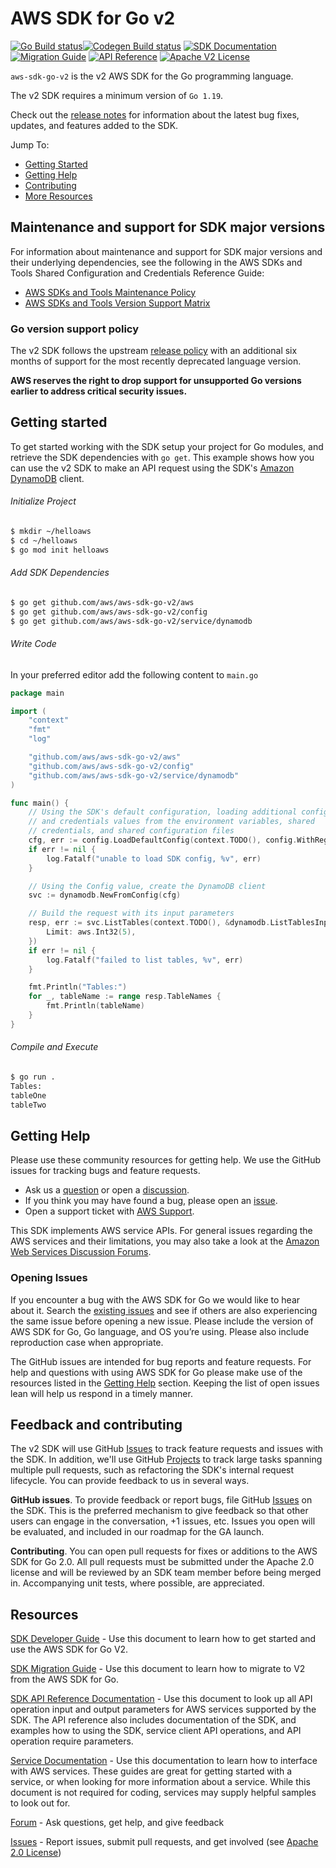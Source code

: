 # AWS SDK for Go v2

[![Go Build status](https://github.com/aws/aws-sdk-go-v2/actions/workflows/go.yml/badge.svg?branch=main)](https://github.com/aws/aws-sdk-go-v2/actions/workflows/go.yml)[![Codegen Build status](https://github.com/aws/aws-sdk-go-v2/actions/workflows/codegen.yml/badge.svg?branch=main)](https://github.com/aws/aws-sdk-go-v2/actions/workflows/codegen.yml) [![SDK Documentation](https://img.shields.io/badge/SDK-Documentation-blue)](https://aws.github.io/aws-sdk-go-v2/docs/) [![Migration Guide](https://img.shields.io/badge/Migration-Guide-blue)](https://aws.github.io/aws-sdk-go-v2/docs/migrating/) [![API Reference](https://img.shields.io/badge/api-reference-blue.svg)](https://pkg.go.dev/mod/github.com/aws/aws-sdk-go-v2) [![Apache V2 License](https://img.shields.io/badge/license-Apache%20V2-blue.svg)](https://github.com/aws/aws-sdk-go-v2/blob/main/LICENSE.txt)

`aws-sdk-go-v2` is the v2 AWS SDK for the Go programming language.

The v2 SDK requires a minimum version of `Go 1.19`.

Check out the [release notes](https://github.com/aws/aws-sdk-go-v2/blob/main/CHANGELOG.md) for information about the latest bug
fixes, updates, and features added to the SDK.

Jump To:
* [Getting Started](#getting-started)
* [Getting Help](#getting-help)
* [Contributing](#feedback-and-contributing)
* [More Resources](#resources)

## Maintenance and support for SDK major versions

For information about maintenance and support for SDK major versions and their underlying dependencies, see the
following in the AWS SDKs and Tools Shared Configuration and Credentials Reference Guide:

* [AWS SDKs and Tools Maintenance Policy](https://docs.aws.amazon.com/credref/latest/refdocs/maint-policy.html)
* [AWS SDKs and Tools Version Support Matrix](https://docs.aws.amazon.com/credref/latest/refdocs/version-support-matrix.html)

### Go version support policy

The v2 SDK follows the upstream [release policy](https://go.dev/doc/devel/release#policy)
with an additional six months of support for the most recently deprecated
language version.

**AWS reserves the right to drop support for unsupported Go versions earlier to
address critical security issues.**

## Getting started
To get started working with the SDK setup your project for Go modules, and retrieve the SDK dependencies with `go get`.
This example shows how you can use the v2 SDK to make an API request using the SDK's [Amazon DynamoDB] client.

###### Initialize Project
```sh
$ mkdir ~/helloaws
$ cd ~/helloaws
$ go mod init helloaws
```
###### Add SDK Dependencies
```sh
$ go get github.com/aws/aws-sdk-go-v2/aws
$ go get github.com/aws/aws-sdk-go-v2/config
$ go get github.com/aws/aws-sdk-go-v2/service/dynamodb
```

###### Write Code
In your preferred editor add the following content to `main.go`

```go
package main

import (
    "context"
    "fmt"
    "log"

    "github.com/aws/aws-sdk-go-v2/aws"
    "github.com/aws/aws-sdk-go-v2/config"
    "github.com/aws/aws-sdk-go-v2/service/dynamodb"
)

func main() {
    // Using the SDK's default configuration, loading additional config
    // and credentials values from the environment variables, shared
    // credentials, and shared configuration files
    cfg, err := config.LoadDefaultConfig(context.TODO(), config.WithRegion("us-west-2"))
    if err != nil {
        log.Fatalf("unable to load SDK config, %v", err)
    }

    // Using the Config value, create the DynamoDB client
    svc := dynamodb.NewFromConfig(cfg)

    // Build the request with its input parameters
    resp, err := svc.ListTables(context.TODO(), &dynamodb.ListTablesInput{
        Limit: aws.Int32(5),
    })
    if err != nil {
        log.Fatalf("failed to list tables, %v", err)
    }

    fmt.Println("Tables:")
    for _, tableName := range resp.TableNames {
        fmt.Println(tableName)
    }
}
```

###### Compile and Execute
```sh
$ go run .
Tables:
tableOne
tableTwo
```

## Getting Help

Please use these community resources for getting help. We use the GitHub issues
for tracking bugs and feature requests.

* Ask us a [question](https://github.com/aws/aws-sdk-go-v2/discussions/new?category=q-a) or open a [discussion](https://github.com/aws/aws-sdk-go-v2/discussions/new?category=general).
* If you think you may have found a bug, please open an [issue](https://github.com/aws/aws-sdk-go-v2/issues/new/choose).
* Open a support ticket with [AWS Support](http://docs.aws.amazon.com/awssupport/latest/user/getting-started.html).

This SDK implements AWS service APIs. For general issues regarding the AWS services and their limitations, you may also take a look at the [Amazon Web Services Discussion Forums](https://forums.aws.amazon.com/).

### Opening Issues

If you encounter a bug with the AWS SDK for Go we would like to hear about it.
Search the [existing issues][Issues] and see
if others are also experiencing the same issue before opening a new issue. Please
include the version of AWS SDK for Go, Go language, and OS you’re using. Please
also include reproduction case when appropriate.

The GitHub issues are intended for bug reports and feature requests. For help
and questions with using AWS SDK for Go please make use of the resources listed
in the [Getting Help](#getting-help) section.
Keeping the list of open issues lean will help us respond in a timely manner.

## Feedback and contributing

The v2 SDK will use GitHub [Issues] to track feature requests and issues with the SDK. In addition, we'll use GitHub [Projects] to track large tasks spanning multiple pull requests, such as refactoring the SDK's internal request lifecycle. You can provide feedback to us in several ways.

**GitHub issues**. To provide feedback or report bugs, file GitHub [Issues] on the SDK. This is the preferred mechanism to give feedback so that other users can engage in the conversation, +1 issues, etc. Issues you open will be evaluated, and included in our roadmap for the GA launch.

**Contributing**. You can open pull requests for fixes or additions to the AWS SDK for Go 2.0. All pull requests must be submitted under the Apache 2.0 license and will be reviewed by an SDK team member before being merged in. Accompanying unit tests, where possible, are appreciated.

## Resources

[SDK Developer Guide](https://aws.github.io/aws-sdk-go-v2/docs/) - Use this document to learn how to get started and
use the AWS SDK for Go V2.

[SDK Migration Guide](https://aws.github.io/aws-sdk-go-v2/docs/migrating/) - Use this document to learn how to migrate to V2 from the AWS SDK for Go.

[SDK API Reference Documentation](https://pkg.go.dev/mod/github.com/aws/aws-sdk-go-v2) - Use this
document to look up all API operation input and output parameters for AWS
services supported by the SDK. The API reference also includes documentation of
the SDK, and examples how to using the SDK, service client API operations, and
API operation require parameters.

[Service Documentation](https://aws.amazon.com/documentation/) - Use this
documentation to learn how to interface with AWS services. These guides are
great for getting started with a service, or when looking for more
information about a service. While this document is not required for coding,
services may supply helpful samples to look out for.

[Forum](https://forums.aws.amazon.com/forum.jspa?forumID=293) - Ask questions, get help, and give feedback

[Issues] - Report issues, submit pull requests, and get involved
  (see [Apache 2.0 License][license])

[Dep]: https://github.com/golang/dep
[Issues]: https://github.com/aws/aws-sdk-go-v2/issues
[Projects]: https://github.com/aws/aws-sdk-go-v2/projects
[CHANGELOG]: https://github.com/aws/aws-sdk-go-v2/blob/main/CHANGELOG.md
[Amazon DynamoDB]: https://aws.amazon.com/dynamodb/
[design]: https://github.com/aws/aws-sdk-go-v2/blob/main/DESIGN.md
[license]: http://aws.amazon.com/apache2.0/
